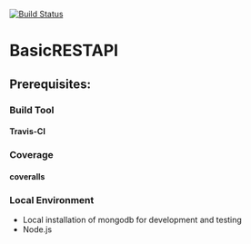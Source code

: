 [![Build Status](https://travis-ci.org/sandarsh/BasicRESTAPI.svg?branch=master)](https://travis-ci.org/sandarsh/BasicRESTAPI)

# BasicRESTAPI

## Prerequisites:

### Build Tool
#### Travis-CI

### Coverage
#### coveralls

### Local Environment
* Local installation of mongodb for development and testing  
* Node.js
  

